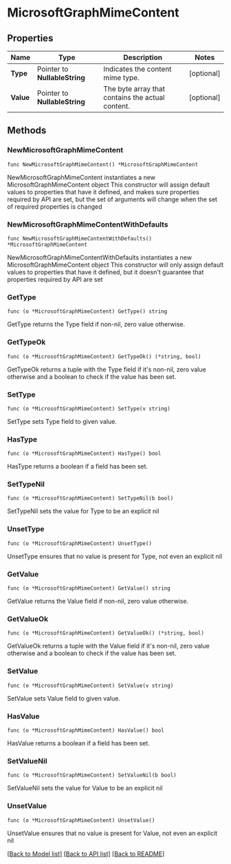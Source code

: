 # MicrosoftGraphMimeContent

## Properties

Name | Type | Description | Notes
------------ | ------------- | ------------- | -------------
**Type** | Pointer to **NullableString** | Indicates the content mime type. | [optional] 
**Value** | Pointer to **NullableString** | The byte array that contains the actual content. | [optional] 

## Methods

### NewMicrosoftGraphMimeContent

`func NewMicrosoftGraphMimeContent() *MicrosoftGraphMimeContent`

NewMicrosoftGraphMimeContent instantiates a new MicrosoftGraphMimeContent object
This constructor will assign default values to properties that have it defined,
and makes sure properties required by API are set, but the set of arguments
will change when the set of required properties is changed

### NewMicrosoftGraphMimeContentWithDefaults

`func NewMicrosoftGraphMimeContentWithDefaults() *MicrosoftGraphMimeContent`

NewMicrosoftGraphMimeContentWithDefaults instantiates a new MicrosoftGraphMimeContent object
This constructor will only assign default values to properties that have it defined,
but it doesn't guarantee that properties required by API are set

### GetType

`func (o *MicrosoftGraphMimeContent) GetType() string`

GetType returns the Type field if non-nil, zero value otherwise.

### GetTypeOk

`func (o *MicrosoftGraphMimeContent) GetTypeOk() (*string, bool)`

GetTypeOk returns a tuple with the Type field if it's non-nil, zero value otherwise
and a boolean to check if the value has been set.

### SetType

`func (o *MicrosoftGraphMimeContent) SetType(v string)`

SetType sets Type field to given value.

### HasType

`func (o *MicrosoftGraphMimeContent) HasType() bool`

HasType returns a boolean if a field has been set.

### SetTypeNil

`func (o *MicrosoftGraphMimeContent) SetTypeNil(b bool)`

 SetTypeNil sets the value for Type to be an explicit nil

### UnsetType
`func (o *MicrosoftGraphMimeContent) UnsetType()`

UnsetType ensures that no value is present for Type, not even an explicit nil
### GetValue

`func (o *MicrosoftGraphMimeContent) GetValue() string`

GetValue returns the Value field if non-nil, zero value otherwise.

### GetValueOk

`func (o *MicrosoftGraphMimeContent) GetValueOk() (*string, bool)`

GetValueOk returns a tuple with the Value field if it's non-nil, zero value otherwise
and a boolean to check if the value has been set.

### SetValue

`func (o *MicrosoftGraphMimeContent) SetValue(v string)`

SetValue sets Value field to given value.

### HasValue

`func (o *MicrosoftGraphMimeContent) HasValue() bool`

HasValue returns a boolean if a field has been set.

### SetValueNil

`func (o *MicrosoftGraphMimeContent) SetValueNil(b bool)`

 SetValueNil sets the value for Value to be an explicit nil

### UnsetValue
`func (o *MicrosoftGraphMimeContent) UnsetValue()`

UnsetValue ensures that no value is present for Value, not even an explicit nil

[[Back to Model list]](../README.md#documentation-for-models) [[Back to API list]](../README.md#documentation-for-api-endpoints) [[Back to README]](../README.md)


